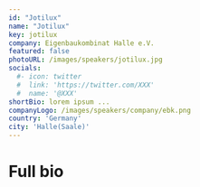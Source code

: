 ```yaml
---
id: "Jotilux"
name: "Jotilux"
key: jotilux
company: Eigenbaukombinat Halle e.V.
featured: false
photoURL: /images/speakers/jotilux.jpg
socials:
  #- icon: twitter
  #  link: 'https://twitter.com/XXX'
  #  name: '@XXX'
shortBio: lorem ipsum ...
companyLogo: /images/speakers/company/ebk.png
country: 'Germany'
city: 'Halle(Saale)'
---
```


# Full bio
